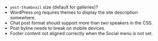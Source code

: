 
* `post-thumbnail` size (default for galleries)?
* WordPress.org requires themes to display the site description somewhere.
* Chat post format should support more than two speakers in the CSS.
* Post byline needs to break on mobile devices.
* Footer content not aligned correctly when the Social menu is not set.